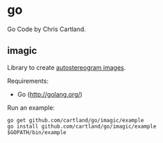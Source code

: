 go
==
Go Code by Chris Cartland.


imagic
------
Library to create [autostereogram images](http://en.wikipedia.org/wiki/Autostereogram).

Requirements:

* Go (http://golang.org/)


Run an example:

    go get github.com/cartland/go/imagic/example
    go install github.com/cartland/go/imagic/example
    $GOPATH/bin/example
